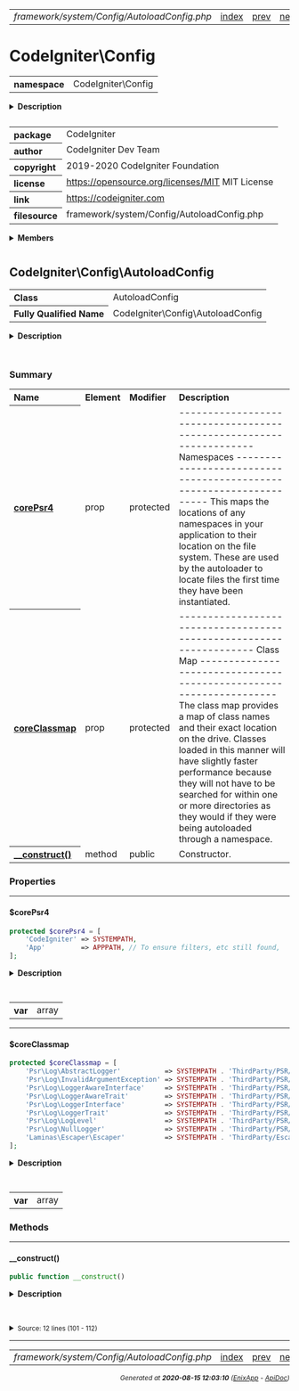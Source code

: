 


 



<table>
<tr>
<td style="width:100%"><em>framework/system/Config/AutoloadConfig.php</em></td>
<td><a href="../../../../../../api/index.md">index</a></td>
<td><a href="../../../../../../api/vendor/codeigniter4/framework/system/ComposerScripts.md">prev</a></td>
<td><a href="../../../../../../api/vendor/codeigniter4/framework/system/Config/BaseConfig.md">next</a></td>
</tr>
</table>







# CodeIgniter\Config 
<table style="text-align:left">
<tr><th>namespace</th><td>CodeIgniter\Config</td></tr>
</table>

<details>
<summary style="margin-bottom:12px;"><strong>Description</strong></summary>

<table>
<tr><td>
CodeIgniter
</td></tr>
</table>

<table>
<tr><td>
An open source application development framework for PHP

This content is released under the MIT License (MIT)

Copyright (c) 2014-2019 British Columbia Institute of Technology
Copyright (c) 2019-2020 CodeIgniter Foundation

Permission is hereby granted, free of charge, to any person obtaining a copy
of this software and associated documentation files (the "Software"), to deal
in the Software without restriction, including without limitation the rights
to use, copy, modify, merge, publish, distribute, sublicense, and/or sell
copies of the Software, and to permit persons to whom the Software is
furnished to do so, subject to the following conditions:

The above copyright notice and this permission notice shall be included in
all copies or substantial portions of the Software.

THE SOFTWARE IS PROVIDED "AS IS", WITHOUT WARRANTY OF ANY KIND, EXPRESS OR
IMPLIED, INCLUDING BUT NOT LIMITED TO THE WARRANTIES OF MERCHANTABILITY,
FITNESS FOR A PARTICULAR PURPOSE AND NONINFRINGEMENT. IN NO EVENT SHALL THE
AUTHORS OR COPYRIGHT HOLDERS BE LIABLE FOR ANY CLAIM, DAMAGES OR OTHER
LIABILITY, WHETHER IN AN ACTION OF CONTRACT, TORT OR OTHERWISE, ARISING FROM,
OUT OF OR IN CONNECTION WITH THE SOFTWARE OR THE USE OR OTHER DEALINGS IN
THE SOFTWARE.
</td></tr>
</table>

</details>



<table style="text-align:left">
<tr style="vertical-align:top;">
<th>package</th>
<td>CodeIgniter
</td>
</tr>
<tr style="vertical-align:top;">
<th>author</th>
<td>CodeIgniter Dev Team
</td>
</tr>
<tr style="vertical-align:top;">
<th>copyright</th>
<td>2019-2020 CodeIgniter Foundation
</td>
</tr>
<tr style="vertical-align:top;">
<th>license</th>
<td><a href="https://opensource.org/licenses/MIT">https://opensource.org/licenses/MIT</a>	MIT License
</td>
</tr>
<tr style="vertical-align:top;">
<th>link</th>
<td><a href="https://codeigniter.com">https://codeigniter.com</a>

</td>
</tr>
<tr style="vertical-align:top;">
<th>filesource</th>
<td>framework/system/Config/AutoloadConfig.php
</td>
</tr>
</table>

 

<details>
<summary style="margin-bottom:12px;"><strong>Members</strong></summary>
<table>
<tr><td><a href="../../../../../../api/vendor/codeigniter4/framework/system/Config/AutoloadConfig.md">CodeIgniter\Config\AutoloadConfig</a></td></tr>
<tr><td><a href="../../../../../../api/vendor/codeigniter4/framework/system/Config/BaseConfig.md">CodeIgniter\Config\BaseConfig</a></td></tr>
<tr><td><a href="../../../../../../api/vendor/codeigniter4/framework/system/Config/BaseService.md">CodeIgniter\Config\BaseService</a></td></tr>
<tr><td><a href="../../../../../../api/vendor/codeigniter4/framework/system/Config/Config.md">CodeIgniter\Config\Config</a></td></tr>
<tr><td><a href="../../../../../../api/vendor/codeigniter4/framework/system/Config/DotEnv.md">CodeIgniter\Config\DotEnv</a></td></tr>
<tr><td><a href="../../../../../../api/vendor/codeigniter4/framework/system/Config/ForeignCharacters.md">CodeIgniter\Config\ForeignCharacters</a></td></tr>
<tr><td><a href="../../../../../../api/vendor/codeigniter4/framework/system/Config/Services.md">CodeIgniter\Config\Services</a></td></tr>
<tr><td><a href="../../../../../../api/vendor/codeigniter4/framework/system/Config/View.md">CodeIgniter\Config\View</a></td></tr>
</table>
</details>



 

 
## CodeIgniter\Config\AutoloadConfig

<table style="text-align:left">
<tr><th>Class</th><td>AutoloadConfig</td></tr>
<tr><th>Fully Qualified Name</th><td>CodeIgniter\Config\AutoloadConfig</td></tr>
</table>


<details>
<summary style="margin-bottom:12px;"><strong>Description</strong></summary>

<table>
<tr><td>
AUTO-LOADER
</td></tr>
</table>

<table>
<tr><td>
This file defines the namespaces and class maps so the Autoloader
can find the files as needed.
</td></tr>
</table>

</details>



<table style="text-align:left">
</table>



### Summary


<table style="text-align:left;">
<tr>
<th>Name</th>
<th>Element</th>
<th>Modifier</th>
<th>Description</th>
</tr>

<tr>
<th><a href="#corePsr4"><strong>corePsr4</strong></a></th>
<td>prop</td>
<td>
protected

</td>
<td>-------------------------------------------------------------------
Namespaces
-------------------------------------------------------------------
This maps the locations of any namespaces in your application to
their location on the file system. These are used by the autoloader
to locate files the first time they have been instantiated.</td>
</tr>
<tr>
<th><a href="#coreClassmap"><strong>coreClassmap</strong></a></th>
<td>prop</td>
<td>
protected

</td>
<td>-------------------------------------------------------------------
Class Map
-------------------------------------------------------------------
The class map provides a map of class names and their exact
location on the drive. Classes loaded in this manner will have
slightly faster performance because they will not have to be
searched for within one or more directories as they would if they
were being autoloaded through a namespace.</td>
</tr>

<tr>
<th><a href="#__construct"><strong>__construct</strong>()</a></th>
<td>method</td>
<td>
public

</td>
<td>Constructor.</td>
</tr>

</table>





### Properties


<hr>

#### $corePsr4

```php
protected $corePsr4 = [
	'CodeIgniter' => SYSTEMPATH,
	'App'         => APPPATH, // To ensure filters, etc still found,
];
```

<details>
<summary style="margin-bottom:12px;"><strong>Description</strong></summary>

<table>
<tr><td>
-------------------------------------------------------------------
Namespaces
-------------------------------------------------------------------
This maps the locations of any namespaces in your application to
their location on the file system. These are used by the autoloader
to locate files the first time they have been instantiated.
</td></tr>
</table>

<table>
<tr><td>
Do not change the name of the CodeIgniter namespace or your application
will break.
</td></tr>
</table>

</details>



<table style="text-align:left">
</table>




<table>
<tr>
<th style="vertical-align:top;">var</th>
<td>array
</td>
</tr>
</table>


<hr>

#### $coreClassmap

```php
protected $coreClassmap = [
	'Psr\Log\AbstractLogger'           => SYSTEMPATH . 'ThirdParty/PSR/Log/AbstractLogger.php',
	'Psr\Log\InvalidArgumentException' => SYSTEMPATH . 'ThirdParty/PSR/Log/InvalidArgumentException.php',
	'Psr\Log\LoggerAwareInterface'     => SYSTEMPATH . 'ThirdParty/PSR/Log/LoggerAwareInterface.php',
	'Psr\Log\LoggerAwareTrait'         => SYSTEMPATH . 'ThirdParty/PSR/Log/LoggerAwareTrait.php',
	'Psr\Log\LoggerInterface'          => SYSTEMPATH . 'ThirdParty/PSR/Log/LoggerInterface.php',
	'Psr\Log\LoggerTrait'              => SYSTEMPATH . 'ThirdParty/PSR/Log/LoggerTrait.php',
	'Psr\Log\LogLevel'                 => SYSTEMPATH . 'ThirdParty/PSR/Log/LogLevel.php',
	'Psr\Log\NullLogger'               => SYSTEMPATH . 'ThirdParty/PSR/Log/NullLogger.php',
	'Laminas\Escaper\Escaper'          => SYSTEMPATH . 'ThirdParty/Escaper/Escaper.php',
];
```

<details>
<summary style="margin-bottom:12px;"><strong>Description</strong></summary>

<table>
<tr><td>
-------------------------------------------------------------------
Class Map
-------------------------------------------------------------------
The class map provides a map of class names and their exact
location on the drive. Classes loaded in this manner will have
slightly faster performance because they will not have to be
searched for within one or more directories as they would if they
were being autoloaded through a namespace.
</td></tr>
</table>


</details>



<table style="text-align:left">
</table>




<table>
<tr>
<th style="vertical-align:top;">var</th>
<td>array
</td>
</tr>
</table>







### Methods


<hr>

#### __construct()

```php
public function __construct()
```

<details>
<summary style="margin-bottom:12px;"><strong>Description</strong></summary>

<table>
<tr><td>
Constructor.
</td></tr>
</table>

<table>
<tr><td>
Merge the built-in and developer-configured psr4 and classmap,
with preference to the developer ones.
</td></tr>
</table>

</details>



<table style="text-align:left">
</table>










<details>
<summary><small>Source: 12 lines (101 - 112)</small></summary>

```php
public function __construct()
{
	if (isset($_SERVER['CI_ENVIRONMENT']) && $_SERVER['CI_ENVIRONMENT'] === 'testing')
	{
		$this->psr4['Tests\Support']                  = SUPPORTPATH;
		$this->classmap['CodeIgniter\Log\TestLogger'] = SYSTEMPATH . 'Test/TestLogger.php';
		$this->classmap['CIDatabaseTestCase']         = SYSTEMPATH . 'Test/CIDatabaseTestCase.php';
	}

	$this->psr4     = array_merge($this->corePsr4, $this->psr4);
	$this->classmap = array_merge($this->coreClassmap, $this->classmap);
}
```

</details>





 


 
  




<hr>

<table>
<tr>
<td style="width:100%"><em>framework/system/Config/AutoloadConfig.php</em></td>
<td><a href="../../../../../../api/index.md">index</a></td>
<td><a href="../../../../../../api/vendor/codeigniter4/framework/system/ComposerScripts.md">prev</a></td>
<td><a href="../../../../../../api/vendor/codeigniter4/framework/system/Config/BaseConfig.md">next</a></td>
<td><a href="#">top</a></td></tr>
</table>




<div style="text-align:right;">

<small>_Generated at **2020-08-15 12:03:10**_ *([EnixApp](https://github.com/enix-app) - [ApiDoc](https://github.com/enix-app/apidoc))*</small>
</div>
